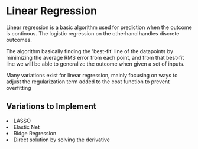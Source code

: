 <h1>Linear Regression</h1>
<p>Linear regression is a basic algorithm used for prediction when the outcome is continous. The logistic regression on the otherhand handles discrete outcomes.</p>
<p>The algorithm basically finding the 'best-fit' line of the datapoints by minimizing the average RMS error from each point, and from that best-fit line we will be able to generalize the outcome when given a set of inputs.</p>
<p>Many variations exist for linear regression, mainly focusing on ways to adjust the regularization term added to the cost function to prevent overfitting</p>

<h2>Variations to Implement</h2>
<li>LASSO</li>
<li>Elastic Net</li>
<li>Ridge Regression</li>
<li>Direct solution by solving the derivative</li>
